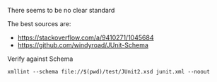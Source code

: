 There seems to be no clear standard

The best sources are:
- https://stackoverflow.com/a/9410271/1045684
- https://github.com/windyroad/JUnit-Schema


Verify against Schema

```
xmllint --schema file://$(pwd)/test/JUnit2.xsd junit.xml --noout
```
